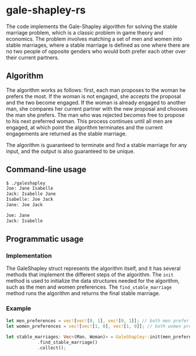 # gale-shapley-rs

The code implements the Gale-Shapley algorithm for solving the stable marriage problem, which is a classic problem in game theory and economics.
The problem involves matching a set of men and women into stable marriages,
where a stable marriage is defined as one where there are no two people of opposite genders who would both prefer each other over their current partners.

## Algorithm

The algorithm works as follows: first, each man proposes to the woman he prefers the most. If the woman is not engaged, she accepts the proposal and the two become engaged.
If the woman is already engaged to another man, she compares her current partner with the new proposal and chooses the man she prefers. The man who was rejected becomes free to propose to his next preferred woman. This process continues until all men are engaged, at which point the algorithm terminates and the current engagements are returned as the stable marriage.

The algorithm is guaranteed to terminate and find a stable marriage for any input, and the output is also guaranteed to be unique.


## Command-line usage

```sh
$ ./galeshapley
Joe: Jane Isabelle
Jack: Isabelle Jane
Isabelle: Joe Jack
Jane: Joe Jack

Joe: Jane
Jack: Isabelle
```

## Programmatic usage

### Implementation
The GaleShapley struct represents the algorithm itself, and it has several methods that implement the different steps of the algorithm.
The `init` method is used to initialize the data structures needed for the algorithm, such as the men and women preferences.
The `find_stable_marriage` method runs the algorithm and returns the final stable marriage.

### Example

```rs
let men_preferences = vec![vec![0, 1], vec![0, 1]]; // both men prefer woman 0
let women_preferences = vec![vec![1, 0], vec![1, 0]]; // both women prefer man 1
        
let stable_marriages: Vec<(Man, Woman)> = GaleShapley::init(men_preferences, women_preferences)
            .find_stable_marriage()
            .collect();
```
